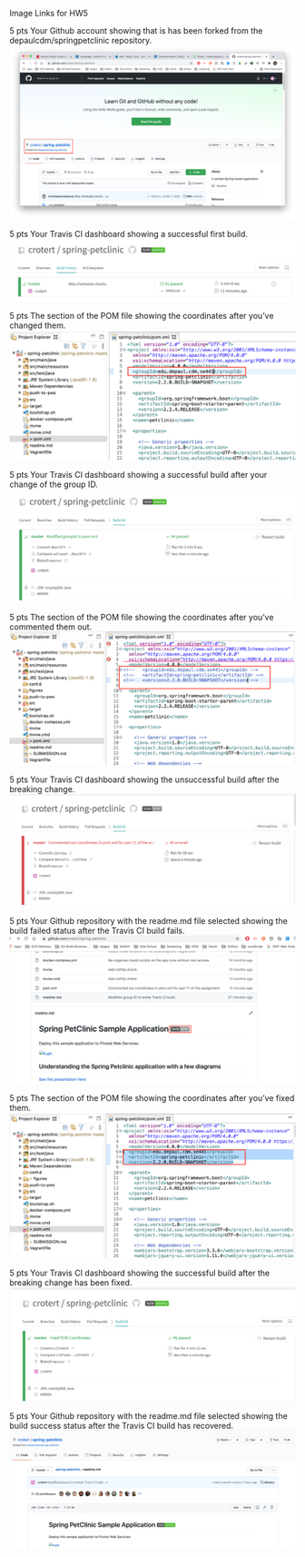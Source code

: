 Image Links for HW5

5 pts Your Github account showing that is has been forked from the depaulcdm/springpetclinic
repository.
![Figure 1](figures/Figure1_GitHub_Forked.png)

5 pts Your Travis CI dashboard showing a successful first build.
![Figure 2](figures/Figure2_Travis_Initial_Build.png)

5 pts The section of the POM file showing the coordinates after you’ve changed them.
![Figure 3](figures/Figure3_POM_Change.png)

5 pts Your Travis CI dashboard showing a successful build after your change of the group
ID.
![Figure 4](figures/Figure4_TravisCI_Success_GroupIdChange.png)

5 pts The section of the POM file showing the coordinates after you’ve commented them
out.
![Figure 5](figures/Figure5_POM_CommentedCoordinates.png)

5 pts Your Travis CI dashboard showing the unsuccessful build after the breaking change.
![Figure 6](figures/Figure6_FailedTravisBuild_CommentedCoordinates.png)

5 pts Your Github repository with the readme.md file selected showing the build failed
status after the Travis CI build fails.
![Figure 7](figures/Figure7_GitHubRepo_FailedTravisBuild.png)

5 pts The section of the POM file showing the coordinates after you’ve fixed them.
![Figure 8](figures/Figure8_FixedPOM.png)

5 pts Your Travis CI dashboard showing the successful build after the breaking change has
been fixed.
![Figure 9](figures/Figure9_Travis_FixedPOM.png)

5 pts Your Github repository with the readme.md file selected showing the build success
status after the Travis CI build has recovered.
![Figure 10](figures/Figure10_GitHub_Readme_FixedPOM.png)
